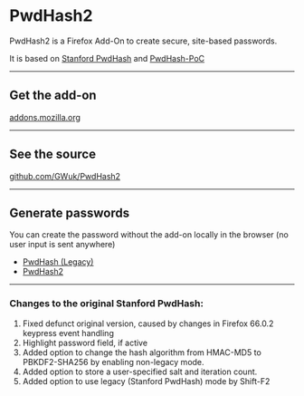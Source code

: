# PwdHash2
PwdHash2 is a Firefox Add-On to create secure, site-based passwords. 

It is based on [Stanford PwdHash](https://www.pwdhash.com/) and [PwdHash-PoC](https://github.com/llewelld/pwdhash-poc)

---

## Get the add-on 
[addons.mozilla.org](https://addons.mozilla.org/en-US/firefox/addon/pwdhash2/)

---

## See the source 
[github.com/GWuk/PwdHash2](https://github.com/GWuk/PwdHash2/)

---

## Generate passwords
You can create the password without the add-on locally in the browser (no user input is sent anywhere)
* [PwdHash (Legacy)](pwdhash/)
* [PwdHash2](pwdhash2/)

---

### Changes to the original Stanford PwdHash:
1. Fixed defunct original version, caused by changes in Firefox 66.0.2 keypress event handling
2. Highlight password field, if active
3. Added option to change the hash algorithm from HMAC-MD5 to PBKDF2-SHA256 by enabling non-legacy mode.
4. Added option to store a user-specified salt and iteration count.
5. Added option to use legacy (Stanford PwdHash) mode by Shift-F2


